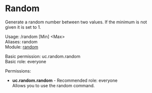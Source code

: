 Random
====
Generate a random number between two values. If the minimum is not given it is set to 1.

Usage: /random \[Min\] \<Max\><br>
Aliases: random<br>
Module: [random](../modules/random.md)<br>

Basic permission: uc.random.random<br>
Basic role: everyone<br>

Permissions: <br>
* **uc.random.random** - Recommended role: everyone<br>Allows you to use the random command.
